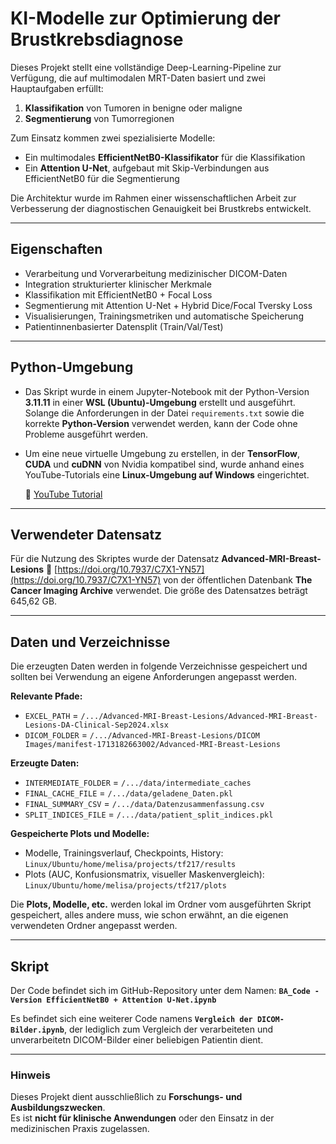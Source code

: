 # KI-Modelle zur Optimierung der Brustkrebsdiagnose

Dieses Projekt stellt eine vollständige Deep-Learning-Pipeline zur Verfügung, die auf multimodalen MRT-Daten basiert und zwei Hauptaufgaben erfüllt:

1. **Klassifikation** von Tumoren in benigne oder maligne  
2. **Segmentierung** von Tumorregionen

Zum Einsatz kommen zwei spezialisierte Modelle:

- Ein multimodales **EfficientNetB0-Klassifikator** für die Klassifikation  
- Ein **Attention U-Net**, aufgebaut mit Skip-Verbindungen aus EfficientNetB0 für die Segmentierung  

Die Architektur wurde im Rahmen einer wissenschaftlichen Arbeit zur Verbesserung der diagnostischen Genauigkeit bei Brustkrebs entwickelt.

---

## Eigenschaften

- Verarbeitung und Vorverarbeitung medizinischer DICOM-Daten  
- Integration strukturierter klinischer Merkmale  
- Klassifikation mit EfficientNetB0 + Focal Loss  
- Segmentierung mit Attention U-Net + Hybrid Dice/Focal Tversky Loss  
- Visualisierungen, Trainingsmetriken und automatische Speicherung  
- Patientinnenbasierter Datensplit (Train/Val/Test)

---

## Python-Umgebung

- Das Skript wurde in einem Jupyter-Notebook mit der Python-Version **3.11.11** in einer **WSL (Ubuntu)-Umgebung** erstellt und ausgeführt.  
  Solange die Anforderungen in der Datei ``requirements.txt`` sowie die korrekte **Python-Version** verwendet werden, kann der Code ohne Probleme ausgeführt werden.

- Um eine neue virtuelle Umgebung zu erstellen, in der **TensorFlow**, **CUDA** und **cuDNN** von Nvidia kompatibel sind, wurde anhand eines YouTube-Tutorials eine **Linux-Umgebung auf Windows** eingerichtet.  

  🔗 [YouTube Tutorial](https://www.youtube.com/watch?v=1u1OK54J7D8&list=WL&index=31&t=2171s)

---

## Verwendeter Datensatz

Für die Nutzung des Skriptes wurde der Datensatz **Advanced-MRI-Breast-Lesions** 🔗 [https://doi.org/10.7937/C7X1-YN57](https://doi.org/10.7937/C7X1-YN57) von der öffentlichen Datenbank **The Cancer Imaging Archive** verwendet.
Die größe des Datensatzes beträgt 645,62 GB.

---

## Daten und Verzeichnisse

Die erzeugten Daten werden in folgende Verzeichnisse gespeichert und sollten bei Verwendung an eigene Anforderungen angepasst werden.

**Relevante Pfade:**
- `EXCEL_PATH` = `/.../Advanced-MRI-Breast-Lesions/Advanced-MRI-Breast-Lesions-DA-Clinical-Sep2024.xlsx`  
- `DICOM_FOLDER` = `/.../Advanced-MRI-Breast-Lesions/DICOM Images/manifest-1713182663002/Advanced-MRI-Breast-Lesions`  

**Erzeugte Daten:**
- `INTERMEDIATE_FOLDER` = `/.../data/intermediate_caches`  
- `FINAL_CACHE_FILE` = `/.../data/geladene_Daten.pkl`  
- `FINAL_SUMMARY_CSV` = `/.../data/Datenzusammenfassung.csv`  
- `SPLIT_INDICES_FILE` = `/.../data/patient_split_indices.pkl`

**Gespeicherte Plots und Modelle:**
- Modelle, Trainingsverlauf, Checkpoints, History: `Linux/Ubuntu/home/melisa/projects/tf217/results`  
- Plots (AUC, Konfusionsmatrix, visueller Maskenvergleich): `Linux/Ubuntu/home/melisa/projects/tf217/plots`

Die **Plots, Modelle, etc.** werden lokal im Ordner vom ausgeführten Skript gespeichert, alles andere muss, wie schon erwähnt, an die eigenen verwendeten Ordner angepasst werden.

---

## Skript

Der Code befindet sich im GitHub-Repository unter dem Namen: **`BA_Code - Version EfficientNetB0 + Attention U-Net.ipynb`**

Es befindet sich eine weiterer Code namens **`Vergleich der DICOM-Bilder.ipynb`**, der lediglich zum Vergleich der verarbeiteten und unverarbeitetn DICOM-Bilder einer beliebigen Patientin dient.

---

### Hinweis

Dieses Projekt dient ausschließlich zu **Forschungs- und Ausbildungszwecken**.  
Es ist **nicht für klinische Anwendungen** oder den Einsatz in der medizinischen Praxis zugelassen.
